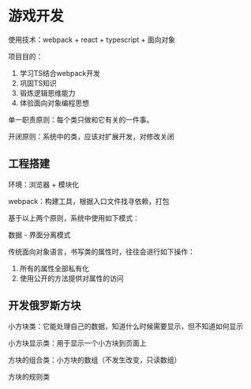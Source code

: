 # 游戏开发

使用技术：webpack + react + typescript + 面向对象

项目目的：

1. 学习TS结合webpack开发
2. 巩固TS知识
3. 锻炼逻辑思维能力
4. 体验面向对象编程思想

单一职责原则：每个类只做和它有关的一件事。

开闭原则：系统中的类，应该对扩展开发，对修改关闭

## 工程搭建

环境：浏览器 + 模块化

webpack：构建工具，根据入口文件找寻依赖，打包

基于以上两个原则，系统中使用如下模式：

数据 - 界面分离模式

传统面向对象语言，书写类的属性时，往往会进行如下操作：

1. 所有的属性全部私有化
2. 使用公开的方法提供对属性的访问

## 开发俄罗斯方块

小方块类：它能处理自己的数据，知道什么时候需要显示，但不知道如何显示

小方块显示类：用于显示一个小方块到页面上

方块的组合类：小方块的数组（不发生改变，只读数组）

方块的规则类